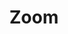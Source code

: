---
layout: component.njk
tags: 
    - maps_components_de
key: zoom-maps_de
title: Zoom
parent: basics-maps_de
image: maps/overview/zoom.webp
keywords: logo, brand, signet, pleitegeier
order: 50
---